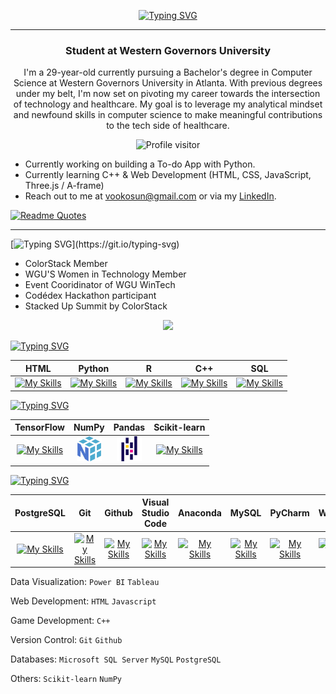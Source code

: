 <div align="center">

[![Typing SVG](https://readme-typing-svg.herokuapp.com?font=Pixelify+Sans&size=30&pause=1000&color=F78EE1&center=true&vCenter=true&random=false&width=435&lines=Hi%F0%9F%91%8B%F0%9F%8F%BD%2C+I'm+Vanessa+Okosun;I+am+a+student%F0%9F%91%A9%F0%9F%8F%BD%E2%80%8D%F0%9F%8E%93;Aspiring+Developer%F0%9F%91%A9%F0%9F%8F%BD%E2%80%8D%F0%9F%92%BB;Aspiring+Data+Scientist%F0%9F%93%8A)](https://git.io/typing-svg)
</div>

---
<h3 align="center" colour="pink">Student at Western Governors University</h3>    
<p align="center">I'm a 29-year-old currently pursuing a Bachelor's degree in Computer Science at Western Governors University in Atlanta. With previous degrees under my belt, I'm now set on pivoting my career towards the intersection of technology and healthcare. My goal is to leverage my analytical mindset and newfound skills in computer science to make meaningful contributions to the tech side of healthcare. </p>

<p align="Center"><img src="https://komarev.com/ghpvc/?username=thevannyfiles&label=Visitors&color=F78EE1&style=plastic" alt="Profile visitor" />
</p>

- Currently working on building a To-do App with Python.
- Currently learning C++ & Web Development  (HTML, CSS, JavaScript, Three.js / A-frame)
- Reach out to me at vookosun@gmail.com or via my [LinkedIn](https://www.linkedin.com/in/vanessaokosun/).

[![Readme Quotes](https://quotes-github-readme.vercel.app/api?quote=She+believed+she+could,+so+she+coded&type=horizontal&theme=dracula&border=true)](https://github.com/piyushsuthar/github-readme-quotes)


---

[![Typing SVG](https://readme-typing-svg.demolab.com?font=Pixelify+Sans&size=35&pause=1000&color=F78EE1&center=true&vCenter=true&repeat=false&random=false&width=435&lines=What+I've+been+up+to...)](https://git.io/typing-svg)
-   ColorStack Member
-   WGU'S Women in Technology Member
-   Event Cooridinator of WGU WinTech
-   Codédex Hackathon participant
-   Stacked Up Summit by ColorStack

<p align="Center"><img src="https://www.codedex.io/_next/image?url=%2Fimages%2Fgirl.gif&w=128&q=75"/></p>

[![Typing SVG](https://readme-typing-svg.demolab.com?font=Pixelify+Sans&size=35&pause=1000&color=F78EE1&repeat=false&width=565&height=80&lines=Languages%3A)](https://git.io/typing-svg)

| HTML | Python | R | C++ | SQL |
|:-:|:-:|:-:|:-:|:-:|
[![My Skills](https://skillicons.dev/icons?i=html)](https://skillicons.dev) | [![My Skills](https://skillicons.dev/icons?i=py)](https://skillicons.dev) | [![My Skills](https://skillicons.dev/icons?i=r)](https://skillicons.dev) | [![My Skills](https://skillicons.dev/icons?i=cpp)](https://skillicons.dev) | [![My Skills](https://skillicons.dev/icons?i=sql)](https://skillicons.dev) | <img src="https://seeklogo.com/images/A/azure-sql-database-logo-D7A32C9CD9-seeklogo.com.png" alt="SQL" width= "40" height= "40"/>


[![Typing SVG](https://readme-typing-svg.demolab.com?font=Pixelify+Sans&size=35&pause=1000&color=F78EE1&repeat=false&width=565&height=80&lines=Libraries+%26+Frameworks%3A)](https://git.io/typing-svg)

| TensorFlow | NumPy | Pandas | Scikit-learn |
|:-:|:-:|:-:|:-:|
|[![My Skills](https://skillicons.dev/icons?i=tensorflow)](https://skillicons.dev) | <img src="https://raw.githubusercontent.com/devicons/devicon/master/icons/numpy/numpy-original.svg" alt="NumPy" width="40" height="40"/> | <img src="https://raw.githubusercontent.com/devicons/devicon/master/icons/pandas/pandas-original.svg" alt="Pandas" width="40" height="40"/> | [![My Skills](https://skillicons.dev/icons?i=sklearn)](https://skillicons.dev) |

[![Typing SVG](https://readme-typing-svg.demolab.com?font=Pixelify+Sans&size=35&pause=1000&color=F78EE1&repeat=false&width=565&height=80&lines=Other+Tools%3A)](https://git.io/typing-svg)

| PostgreSQL | Git | Github | Visual Studio Code | Anaconda | MySQL | PyCharm | Windows | Apple |
|:-:|:-:|:-:|:-:|:-:|:-:|:-:|:-:|:-:|
[![My Skills](https://skillicons.dev/icons?i=postgres)](https://skillicons.dev) | [![My Skills](https://skillicons.dev/icons?i=git)](https://skillicons.dev) | [![My Skills](https://skillicons.dev/icons?i=github)](https://skillicons.dev) | [![My Skills](https://skillicons.dev/icons?i=vscode)](https://skillicons.dev) | [![My Skills](https://skillicons.dev/icons?i=anaconda)](https://skillicons.dev) | [![My Skills](https://skillicons.dev/icons?i=mysql)](https://skillicons.dev) | [![My Skills](https://skillicons.dev/icons?i=pycharm)](https://skillicons.dev) | [![My Skills](https://skillicons.dev/icons?i=windows)](https://skillicons.dev) | [![My Skills](https://skillicons.dev/icons?i=apple)](https://skillicons.dev) |

Data Visualization: `Power BI` `Tableau`

Web Development: `HTML` `Javascript`

Game Development: `C++`

Version Control: `Git` `Github`

Databases: `Microsoft SQL Server` `MySQL` `PostgreSQL`

Others: `Scikit-learn` `NumPy`

